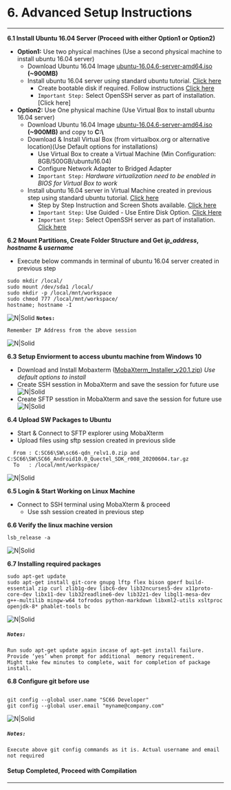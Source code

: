 # 6. Advanced Setup Instructions

------------

__6.1 Install Ubuntu 16.04 Server (Proceed with either Option1 or Option2)__

   - __Option1:__ Use two physical machines (Use a second physical machine to install ubuntu 16.04 server)
       - Download Ubuntu 16.04 Image [ubuntu-16.04.6-server-amd64.iso](http://old-releases.ubuntu.com/releases/16.04.5/ubuntu-16.04.6-server-amd64.iso) __(~900MB)__
       - Install ubuntu 16.04 server using standard ubuntu tutorial. [Click here](https://ubuntu.com/tutorials/tutorial-install-ubuntu-server-1604)
           - Create bootable disk if required. Follow instructions [Click here](https://ubuntu.com/tutorials/tutorial-create-a-usb-stick-on-windows#1-overview)
           - `Important Step:` Select OpenSSH server as part of installation. [Click here]
   - __Option2:__ Use One physical machine (Use Virtual Box to install ubuntu 16.04 server)
       - Download Ubuntu 16.04 Image [ubuntu-16.04.6-server-amd64.iso](http://old-releases.ubuntu.com/releases/16.04.5/ubuntu-16.04.6-server-amd64.iso) __(~900MB)__ and copy to __C:&#92;__
       - Download & Install Virtual Box (from virtualbox.org or alternative location)(Use Default options for installations)
           - Use Virtual Box to create a Virtual Machine (Min Configuration: 8GB/500GB/ubuntu16.04)
           - Configure Network Adapter to Bridged Adapter
           - `Important Step:` _Hardware virtualization need to be enabled in BIOS for Virtual Box to work_
       - Install ubuntu 16.04 server in Virtual Machine created in previous step using standard ubuntu tutorial. [Click here](https://ubuntu.com/tutorials/tutorial-install-ubuntu-server-1604) 
           - Step by Step Instruction and Screen Shots available. <a href="../VM/" target="_blank">Click here</a>
           - `Important Step:` Use Guided - Use Entire Disk Option. [Click Here](https://ubuntu.com/tutorials/tutorial-install-ubuntu-server-1604#8-storage-configuration)
           - `Important Step:` Select OpenSSH server as part of installation. [Click here](https://ubuntu.com/tutorials/tutorial-install-ubuntu-server-1604#10-software-selection)

__6.2 Mount Partitions, Create Folder Structure and Get _ip&#95;address_, _hostname_ & _username___
   - Execute below commands in terminal of ubuntu 16.04 server created in previous step
```console
sudo mkdir /local/
sudo mount /dev/sda1 /local/
sudo mkdir -p /local/mnt/workspace
sudo chmod 777 /local/mnt/workspace/
hostname; hostname -I
```
![N|Solid](../pics/SC66/sc66-ubuntu-setup.jpg)
__`Notes:`__
```warning
Remember IP Address from the above session
```
![N|Solid](../pics/SC66/sc66-ip-host.jpg)

__6.3 Setup Enviorment to access ubuntu machine from Windows 10__

   - Download and Install Mobaxterm ([MobaXterm_Installer_v20.1.zip](https://download.mobatek.net/2012020021813110/MobaXterm_Installer_v20.1.zip)) _Use default options to install_
   - Create SSH sesstion in MobaXterm and save the session for future use
   ![N|Solid](../pics/SC66/sc66-ssh.jpg)
   - Create SFTP sesstion in MobaXterm and save the session for future use
   ![N|Solid](../pics/SC66/sc66-sftp.jpg)

__6.4 Upload SW Packages to Ubuntu__
  - Start & Connect to SFTP explorer using MobaXterm
  - Upload files using sftp session created in previous slide
  
```code
  From : C:SC66\SW\sc66-qdn_relv1.0.zip and C:SC66\SW\SC66_Android10.0_Quectel_SDK_r008_20200604.tar.gz
  To   : /local/mnt/workspace/
```
 ![N|Solid](../pics/SC66/sc66-upload.jpg)

__6.5 Login & Start Working on Linux Machine__
  - Connect to SSH terminal using MobaXterm & proceed
    - Use ssh session created in previous step


__6.6 Verify the linux machine version__

```console
lsb_release -a
```

![N|Solid](../pics/SC66/sc66-shell1.jpg)

__6.7 Installing required packages__

```console
sudo apt-get update
sudo apt-get install git-core gnupg lftp flex bison gperf build-essential zip curl zlib1g-dev libc6-dev lib32ncurses5-dev x11proto-core-dev libx11-dev lib32readline6-dev lib32z1-dev libgl1-mesa-dev g++-multilib mingw-w64 tofrodos python-markdown libxml2-utils xsltproc openjdk-8* phablet-tools bc
```
![N|Solid](../pics/SC66/sc66-shell2.jpg)
##### `Notes:`
```warning
Run sudo apt-get update again incase of apt-get install failure.
Provide ‘yes’ when prompt for additional  memory requirement.
Might take few minutes to complete, wait for completion of package install.
```

__6.8 Configure git before use__

```console

git config --global user.name "SC66 Developer"
git config --global user.email "myname@company.com"
```
![N|Solid](../pics/SC66/sc66-shell3.jpg)
##### `Notes:`
```warning
Execute above git config commands as it is. Actual username and email not required
```

#### Setup Completed, Proceed with Compilation


------------
